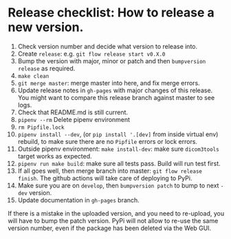 # Release checklist: How to release a new version.

1. Check version number and decide what version to release into.
2. Create `release`: e.g. `git flow release start v0.X.0`
3. Bump the version with major, minor or patch and then `bumpversion release` as required.
4. `make clean`
5. `git merge master`: merge master into here, and fix merge errors.
6. Update release notes in `gh-pages` with major changes of this release. You might want to compare this release branch against master to see logs.
7. Check that README.md is still current.
8. `pipenv --rm` Delete pipenv environment
9. `rm Pipfile.lock`
10. `pipenv install --dev`, (or `pip install '.[dev]` from inside virtual env) rebuild, to make sure there are no `Pipfile` errors or lock errors.
11. Outside pipenv environment: `make install-dev`: make sure `dicom3tools` target works as expected.
12. `pipenv run make build`: make sure all tests pass. Build will run test first.
13. If all goes well, then merge branch into master: `git flow release finish`. The github actions will take care of deploying to PyPi.
14. Make sure you are on `develop`, then `bumpversion patch` to bump to next `-dev` version.
15. Update documentation in `gh-pages` branch.

If there is a mistake in the uploaded version, and you need to re-upload, you will have to bump the patch version. PyPi will not allow to re-use the same version number, even if the package has been deleted via the Web GUI.
